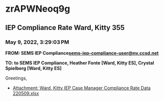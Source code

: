 # zrAPWNeoq9g
## IEP Compliance Rate Ward, Kitty 355
### May 9, 2022, 3:29:03 PM
**FROM: SEMS IEP Compliance<sems-iep-compliance-user@nv.ccsd.net>**

**TO: to SEMS IEP Compliance, Heather Fonte [Ward, Kitty ES], Crystal Spielberg [Ward, Kitty ES]**


Greetings,  





* [Attachment: Ward, Kitty IEP Case Manager Compliance Rate Data 220509.xlsx](zrAPWNeoq9g-attachment-1.xlsx)
